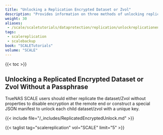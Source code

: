 ```yaml
---
title: "Unlocking a Replication Encrypted Dataset or Zvol"
description: "Provides information on three methods of unlocking replicated encrypted datasets or zvols without a passphrase."
weight: 30
aliases:
 - /scale/scaletutorials/dataprotection/replication/unlockreplicationencrypteddatasetzvol/
tags:
 - scalereplication
 - scalebackup
book: "SCALETutorials"
volume: "SCALE"
---
```


{{< toc >}}


## Unlocking a Replicated Encrypted Dataset or Zvol Without a Passphrase

TrueNAS SCALE users should either replicate the dataset/Zvol without properties to disable encryption at the remote end or construct a special JSON manifest to unlock each child dataset/zvol with a unique key.

{{< include file="/_includes/ReplicatedEncryptedUnlock.md" >}}

{{< taglist tag="scalereplication" vol="SCALE" limit="5" >}}